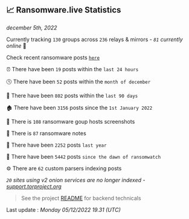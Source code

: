 
## 📈 Ransomware.live Statistics
_december 5th, 2022_

Currently tracking `130` groups across `236` relays & mirrors - _`81` currently online_ 📡

Check recent ransomware posts [`here`](recentposts.md)


⏰ There have been `19` posts within the `last 24 hours`

🕓 There have been `52` posts within the `month of december`

📅 There have been `802` posts within the `last 90 days`

🏚 There have been `3156` posts since the `1st January 2022`

📸 There is `108` ransomware goup hosts screenshots

📝 There is `87` ransomware notes

🚀 There have been `2252` posts `last year`

🐣 There have been `5442` posts `since the dawn of ransomwatch`

⚙️ There are `62` custom parsers indexing posts

_`20` sites using v2 onion services are no longer indexed - [support.torproject.org](https://support.torproject.org/onionservices/v2-deprecation/)_

> See the project [README](https://github.com/jmousqueton/ransomwatch#readme) for backend technicals



Last update : _Monday 05/12/2022 19.31 (UTC)_


